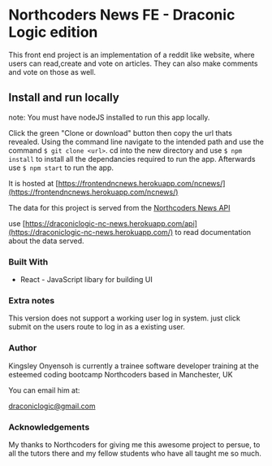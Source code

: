 # Northcoders News FE - Draconic Logic edition

This front end project is an implementation of a reddit like website, where users can read,create and vote on articles. They can also make comments and vote on those as well.

## Install and run locally

note: You must have nodeJS installed to run this app locally.

Click the green "Clone or download" button then copy the url thats revealed. Using the command line navigate to the intended path and use the command `$ git clone <url>`. cd into the new directory and use `$ npm install` to install all the dependancies required to run the app. Afterwards use `$ npm start` to run the app.





It is hosted at [https://frontendncnews.herokuapp.com/ncnews/](https://frontendncnews.herokuapp.com/ncnews/)

The data for this project is served from the [Northcoders News API](https://github.com/DraconicLogic/BE2-northcoders-news) 


use [https://draconiclogic-nc-news.herokuapp.com/api](https://draconiclogic-nc-news.herokuapp.com/) to read documentation about the  data served.

### Built With

* React - JavaScript libary for building UI

### Extra notes

This version does not support a working user log in system. just click submit on the users route to log in as a existing user.

### Author

Kingsley Onyensoh is currently a trainee software developer training at the esteemed coding bootcamp Northcoders based in Manchester, UK

You can email him at:

draconiclogic@gmail.com

### Acknowledgements

My thanks to Northcoders for giving me this awesome project to persue, to all the tutors there and my fellow students who have all taught me so much.